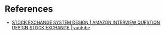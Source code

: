 # References

- [STOCK EXCHANGE SYSTEM DESIGN | AMAZON INTERVIEW QUESTION DESIGN STOCK EXCHANGE | youtube](https://www.youtube.com/watch?v=dUMWMZmMsVE)
